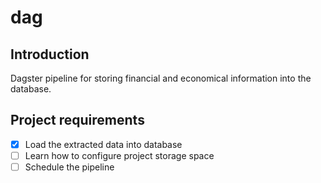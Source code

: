 # dag

## Introduction

Dagster pipeline for storing financial and economical information into the database.

## Project requirements

- [X] Load the extracted data into database
- [ ] Learn how to configure project storage space
- [ ] Schedule the pipeline
